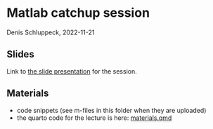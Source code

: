 # Matlab catchup session

Denis Schluppeck, 2022-11-21

## Slides

Link to [the slide presentation](./materials.html) for the session.


## Materials

- code snippets (see m-files in this folder when they are uploaded)
- the quarto code for the lecture is here: [materials.qmd](./materials.qmd)

